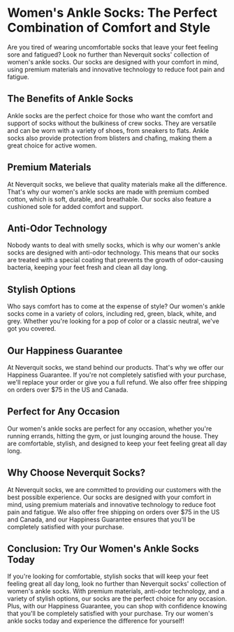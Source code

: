 # Women's Ankle Socks: The Perfect Combination of Comfort and Style

Are you tired of wearing uncomfortable socks that leave your feet feeling sore and fatigued? Look no further than Neverquit socks' collection of women's ankle socks. Our socks are designed with your comfort in mind, using premium materials and innovative technology to reduce foot pain and fatigue.

## The Benefits of Ankle Socks

Ankle socks are the perfect choice for those who want the comfort and support of socks without the bulkiness of crew socks. They are versatile and can be worn with a variety of shoes, from sneakers to flats. Ankle socks also provide protection from blisters and chafing, making them a great choice for active women.

## Premium Materials

At Neverquit socks, we believe that quality materials make all the difference. That's why our women's ankle socks are made with premium combed cotton, which is soft, durable, and breathable. Our socks also feature a cushioned sole for added comfort and support.

## Anti-Odor Technology

Nobody wants to deal with smelly socks, which is why our women's ankle socks are designed with anti-odor technology. This means that our socks are treated with a special coating that prevents the growth of odor-causing bacteria, keeping your feet fresh and clean all day long.

## Stylish Options

Who says comfort has to come at the expense of style? Our women's ankle socks come in a variety of colors, including red, green, black, white, and grey. Whether you're looking for a pop of color or a classic neutral, we've got you covered.

## Our Happiness Guarantee

At Neverquit socks, we stand behind our products. That's why we offer our Happiness Guarantee. If you're not completely satisfied with your purchase, we'll replace your order or give you a full refund. We also offer free shipping on orders over $75 in the US and Canada.

## Perfect for Any Occasion

Our women's ankle socks are perfect for any occasion, whether you're running errands, hitting the gym, or just lounging around the house. They are comfortable, stylish, and designed to keep your feet feeling great all day long.

## Why Choose Neverquit Socks?

At Neverquit socks, we are committed to providing our customers with the best possible experience. Our socks are designed with your comfort in mind, using premium materials and innovative technology to reduce foot pain and fatigue. We also offer free shipping on orders over $75 in the US and Canada, and our Happiness Guarantee ensures that you'll be completely satisfied with your purchase.

## Conclusion: Try Our Women's Ankle Socks Today

If you're looking for comfortable, stylish socks that will keep your feet feeling great all day long, look no further than Neverquit socks' collection of women's ankle socks. With premium materials, anti-odor technology, and a variety of stylish options, our socks are the perfect choice for any occasion. Plus, with our Happiness Guarantee, you can shop with confidence knowing that you'll be completely satisfied with your purchase. Try our women's ankle socks today and experience the difference for yourself!